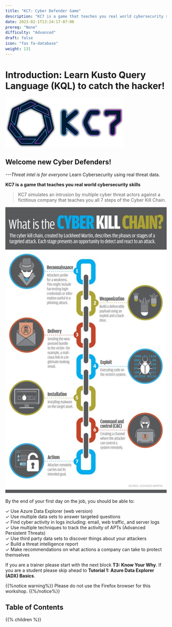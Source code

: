 ```yaml
---
title: "KC7: Cyber Defender Game"
description: "KC7 is a game that teaches you real world cybersecurity skills used by professional Cyber Defenders"
date: 2023-02-1T13:24:17-07:00
prereq: "None"
difficulty: "Advanced"
draft: false
icon: "fas fa-database"
weight: 131
---
```



# Introduction: Learn Kusto Query Language (KQL) to catch the hacker!

![Threat](../Kusto-KC7/Images/KC7Logo.png)

## Welcome new Cyber Defenders! 

*---Threat intel is for everyone*
Learn Cybersecurity using real threat data.

**KC7 is a game that teaches you real world cybersecurity skills**

>KC7 simulates an intrusion by multiple cyber threat actors against a fictitious company that teaches you all 7 steps of the Cyber Kill Chain.

![killchain](../Kusto-KC7/Images/KillChain.jpg)


By the end of your first day on the job, you should be able to: 
 
✓	Use Azure Data Explorer (web version)   
✓	Use multiple data sets to answer targeted questions  
✓	Find cyber activity in logs including: email, web traffic, and server logs  
✓	Use multiple techniques to track the activity of APTs (Advanced Persistent Threats)  
✓	Use third party data sets to discover things about your attackers   
✓	Build a threat intelligence report    
✓	Make recommendations on what actions a company can take to protect themselves    

</mark>If you are a trainer please start with the next block **T3: Know Your Why**. If you are a student please skip ahead to **Tutorial 1: Azure Data Explorer (ADX) Basics**</mark>.

{{%notice warning%}}
Please do not use the Firefox browser for this workshop.
{{%/notice%}}

## Table of Contents

{{% children %}}
